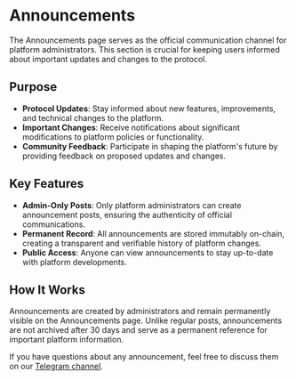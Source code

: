 # Announcements

The Announcements page serves as the official communication channel for platform administrators. This section is crucial for keeping users informed about important updates and changes to the protocol.

## Purpose

* **Protocol Updates**: Stay informed about new features, improvements, and technical changes to the platform.
* **Important Changes**: Receive notifications about significant modifications to platform policies or functionality.
* **Community Feedback**: Participate in shaping the platform's future by providing feedback on proposed updates and changes.

## Key Features

* **Admin-Only Posts**: Only platform administrators can create announcement posts, ensuring the authenticity of official communications.
* **Permanent Record**: All announcements are stored immutably on-chain, creating a transparent and verifiable history of platform changes.
* **Public Access**: Anyone can view announcements to stay up-to-date with platform developments.

## How It Works

Announcements are created by administrators and remain permanently visible on the Announcements page. Unlike regular posts, announcements are not archived after 30 days and serve as a permanent reference for important platform information.

If you have questions about any announcement, feel free to discuss them on our [Telegram channel](https://t.me/decentralizedX0).
